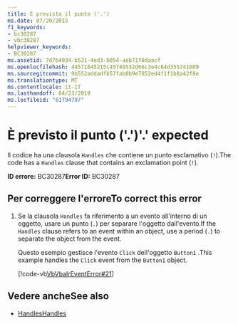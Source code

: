 ```yaml
---
title: È previsto il punto ('.')
ms.date: 07/20/2015
f1_keywords:
- bc30287
- vbc30287
helpviewer_keywords:
- BC30287
ms.assetid: 7d7b4934-b521-4ed3-b054-aeb71f8daacf
ms.openlocfilehash: 44571845215c45749532d66c3e4c64d355741609
ms.sourcegitcommit: 9b552addadfb57fab0b9e7852ed4f1f1b8a42f8e
ms.translationtype: MT
ms.contentlocale: it-IT
ms.lasthandoff: 04/23/2019
ms.locfileid: "61794797"
---
```

# <a name="-expected"></a><span data-ttu-id="a897c-102">È previsto il punto ('.')</span><span class="sxs-lookup"><span data-stu-id="a897c-102">'.' expected</span></span>
<span data-ttu-id="a897c-103">Il codice ha una clausola `Handles` che contiene un punto esclamativo (`!`).</span><span class="sxs-lookup"><span data-stu-id="a897c-103">The code has a `Handles` clause that contains an exclamation point (`!`).</span></span>  
  
 <span data-ttu-id="a897c-104">**ID errore:** BC30287</span><span class="sxs-lookup"><span data-stu-id="a897c-104">**Error ID:** BC30287</span></span>  
  
## <a name="to-correct-this-error"></a><span data-ttu-id="a897c-105">Per correggere l'errore</span><span class="sxs-lookup"><span data-stu-id="a897c-105">To correct this error</span></span>  
  
1. <span data-ttu-id="a897c-106">Se la clausola `Handles` fa riferimento a un evento all'interno di un oggetto, usare un punto (`.`) per separare l'oggetto dall'evento.</span><span class="sxs-lookup"><span data-stu-id="a897c-106">If the `Handles` clause refers to an event within an object, use a period (`.`) to separate the object from the event.</span></span>  
  
     <span data-ttu-id="a897c-107">Questo esempio gestisce l'evento `Click` dell'oggetto `Button1` .</span><span class="sxs-lookup"><span data-stu-id="a897c-107">This example handles the `Click` event from the `Button1` object.</span></span>  
  
     [!code-vb[VbVbalrEventError#21](~/samples/snippets/visualbasic/VS_Snippets_VBCSharp/VbVbalrEventError/VB/VbVbalrEventError.vb#21)]  
  
## <a name="see-also"></a><span data-ttu-id="a897c-108">Vedere anche</span><span class="sxs-lookup"><span data-stu-id="a897c-108">See also</span></span>

- [<span data-ttu-id="a897c-109">Handles</span><span class="sxs-lookup"><span data-stu-id="a897c-109">Handles</span></span>](../../visual-basic/language-reference/statements/handles-clause.md)

